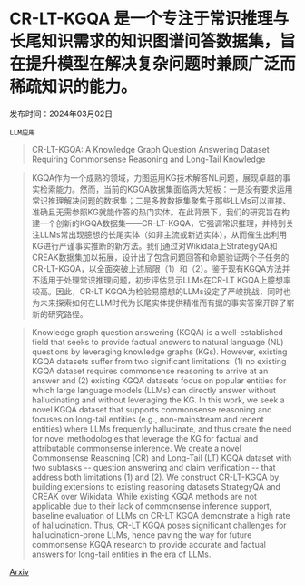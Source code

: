 # CR-LT-KGQA 是一个专注于常识推理与长尾知识需求的知识图谱问答数据集，旨在提升模型在解决复杂问题时兼顾广泛而稀疏知识的能力。

发布时间：2024年03月02日

`LLM应用`

> CR-LT-KGQA: A Knowledge Graph Question Answering Dataset Requiring Commonsense Reasoning and Long-Tail Knowledge

> KGQA作为一个成熟的领域，力图运用KG技术解答NL问题，展现卓越的事实检索能力。然而，当前的KGQA数据集面临两大短板：一是没有要求运用常识推理解决问题的数据集；二是多数数据集聚焦于那些LLMs可以直接、准确且无需参照KG就能作答的热门实体。在此背景下，我们的研究旨在构建一个创新的KGQA数据集——CR-LT-KGQA，它强调常识推理，并特别关注LLMs常出现臆想的长尾实体（如非主流或新近实体），从而催生出利用KG进行严谨事实推断的新方法。我们通过对Wikidata上StrategyQA和CREAK数据集加以拓展，设计出了包含问题回答和命题验证两个子任务的CR-LT-KGQA，以全面突破上述局限（1）和（2）。鉴于现有KGQA方法并不适用于处理常识推理问题，初步评估显示LLMs在CR-LT KGQA上臆想率较高。因此，CR-LT KGQA为检验易臆想的LLMs设定了严峻挑战，同时也为未来探索如何在LLM时代为长尾实体提供精准而有据的事实答案开辟了崭新的研究路径。

> Knowledge graph question answering (KGQA) is a well-established field that seeks to provide factual answers to natural language (NL) questions by leveraging knowledge graphs (KGs). However, existing KGQA datasets suffer from two significant limitations: (1) no existing KGQA dataset requires commonsense reasoning to arrive at an answer and (2) existing KGQA datasets focus on popular entities for which large language models (LLMs) can directly answer without hallucinating and without leveraging the KG. In this work, we seek a novel KGQA dataset that supports commonsense reasoning and focuses on long-tail entities (e.g., non-mainstream and recent entities) where LLMs frequently hallucinate, and thus create the need for novel methodologies that leverage the KG for factual and attributable commonsense inference. We create a novel Commonsense Reasoning (CR) and Long-Tail (LT) KGQA dataset with two subtasks -- question answering and claim verification -- that address both limitations (1) and (2). We construct CR-LT-KGQA by building extensions to existing reasoning datasets StrategyQA and CREAK over Wikidata. While existing KGQA methods are not applicable due to their lack of commonsense inference support, baseline evaluation of LLMs on CR-LT KGQA demonstrate a high rate of hallucination. Thus, CR-LT KGQA poses significant challenges for hallucination-prone LLMs, hence paving the way for future commonsense KGQA research to provide accurate and factual answers for long-tail entities in the era of LLMs.

[Arxiv](https://arxiv.org/abs/2403.01395)